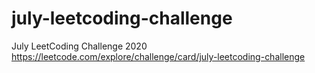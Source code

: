 # july-leetcoding-challenge

July LeetCoding Challenge 2020
https://leetcode.com/explore/challenge/card/july-leetcoding-challenge
